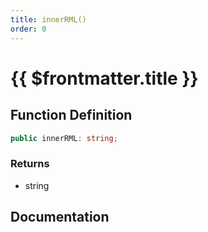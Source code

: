 ```yaml
---
title: innerRML()
order: 0
---
```


# {{ $frontmatter.title }}

<!--@include: ./innerRML_partial_header.md-->

## Function Definition

```ts
public innerRML: string;
```

### Returns

* string

## Documentation

<!--@include: ./innerRML_partial_footer.md-->

